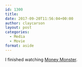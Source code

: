 ```yaml
---
id: 1300
title: 
date: 2017-09-20T11:56:04+00:00
author: claycarson
layout: post
categories: 
  - Media
  - Movie
format: aside
---
```

I finished watching [Money Monster](https://m.youtube.com/watch?v=va-0o_xBVnU).